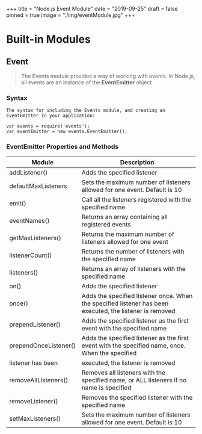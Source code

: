 +++
title = "Node.js Event Module"
date = "2019-09-25"
draft = false
pinned = true
image = "./img/eventModule.jpg"
+++
# Built-in Modules
## Event
>The Events module provides a way of working with events.
In Node.js, all events are an instance of the **EventEmitter** object

### Syntax
    The syntax for including the Events module, and creating an EventEmitter in your application:
~~~
var events = require('events');
var eventEmitter = new events.EventEmitter();
~~~
### EventEmitter Properties and Methods
| Module| Description           
-|-
addListener()| Adds the specified listener
defaultMaxListeners	|Sets the maximum number of listeners allowed for one event. Default is 10
emit()	|Call all the listeners registered with the specified name
eventNames()	|Returns an array containing all registered events
getMaxListeners()	|Returns the maximum number of listeners allowed for one event
listenerCount()	|Returns the number of listeners with the specified name
listeners()	|Returns an array of listeners with the specified name
on()	|Adds the specified listener
once()	|Adds the specified listener once. When the specified listener has been executed, the listener is removed
prependListener()	|Adds the specified listener as the first event with the specified name
prependOnceListener()	|Adds the specified listener as the first event with the specified name, once. When the specified 
listener has been |executed, the listener is removed
removeAllListeners()	|Removes all listeners with the specified name, or ALL listeners if no name is specified
removeListener()	|Removes the specified listener with the specified name
setMaxListeners()	|Sets the maximum number of listeners allowed for one event. Default is 10
